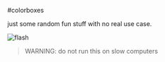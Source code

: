 #colorboxes

just some random fun stuff with no real use case.

![flash](https://github.com/p13rnd/colorboxes/blob/master/colorboxes.gif)

> WARNING: do not run this on slow computers